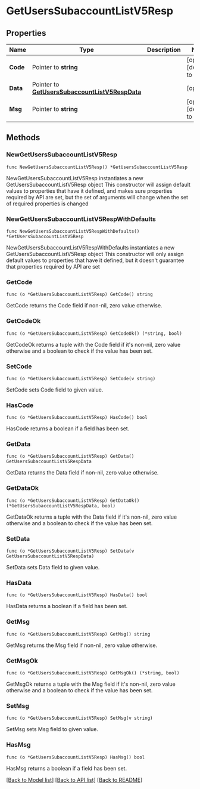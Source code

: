# GetUsersSubaccountListV5Resp

## Properties

Name | Type | Description | Notes
------------ | ------------- | ------------- | -------------
**Code** | Pointer to **string** |  | [optional] [default to ""]
**Data** | Pointer to [**GetUsersSubaccountListV5RespData**](GetUsersSubaccountListV5RespData.md) |  | [optional] 
**Msg** | Pointer to **string** |  | [optional] [default to ""]

## Methods

### NewGetUsersSubaccountListV5Resp

`func NewGetUsersSubaccountListV5Resp() *GetUsersSubaccountListV5Resp`

NewGetUsersSubaccountListV5Resp instantiates a new GetUsersSubaccountListV5Resp object
This constructor will assign default values to properties that have it defined,
and makes sure properties required by API are set, but the set of arguments
will change when the set of required properties is changed

### NewGetUsersSubaccountListV5RespWithDefaults

`func NewGetUsersSubaccountListV5RespWithDefaults() *GetUsersSubaccountListV5Resp`

NewGetUsersSubaccountListV5RespWithDefaults instantiates a new GetUsersSubaccountListV5Resp object
This constructor will only assign default values to properties that have it defined,
but it doesn't guarantee that properties required by API are set

### GetCode

`func (o *GetUsersSubaccountListV5Resp) GetCode() string`

GetCode returns the Code field if non-nil, zero value otherwise.

### GetCodeOk

`func (o *GetUsersSubaccountListV5Resp) GetCodeOk() (*string, bool)`

GetCodeOk returns a tuple with the Code field if it's non-nil, zero value otherwise
and a boolean to check if the value has been set.

### SetCode

`func (o *GetUsersSubaccountListV5Resp) SetCode(v string)`

SetCode sets Code field to given value.

### HasCode

`func (o *GetUsersSubaccountListV5Resp) HasCode() bool`

HasCode returns a boolean if a field has been set.

### GetData

`func (o *GetUsersSubaccountListV5Resp) GetData() GetUsersSubaccountListV5RespData`

GetData returns the Data field if non-nil, zero value otherwise.

### GetDataOk

`func (o *GetUsersSubaccountListV5Resp) GetDataOk() (*GetUsersSubaccountListV5RespData, bool)`

GetDataOk returns a tuple with the Data field if it's non-nil, zero value otherwise
and a boolean to check if the value has been set.

### SetData

`func (o *GetUsersSubaccountListV5Resp) SetData(v GetUsersSubaccountListV5RespData)`

SetData sets Data field to given value.

### HasData

`func (o *GetUsersSubaccountListV5Resp) HasData() bool`

HasData returns a boolean if a field has been set.

### GetMsg

`func (o *GetUsersSubaccountListV5Resp) GetMsg() string`

GetMsg returns the Msg field if non-nil, zero value otherwise.

### GetMsgOk

`func (o *GetUsersSubaccountListV5Resp) GetMsgOk() (*string, bool)`

GetMsgOk returns a tuple with the Msg field if it's non-nil, zero value otherwise
and a boolean to check if the value has been set.

### SetMsg

`func (o *GetUsersSubaccountListV5Resp) SetMsg(v string)`

SetMsg sets Msg field to given value.

### HasMsg

`func (o *GetUsersSubaccountListV5Resp) HasMsg() bool`

HasMsg returns a boolean if a field has been set.


[[Back to Model list]](../README.md#documentation-for-models) [[Back to API list]](../README.md#documentation-for-api-endpoints) [[Back to README]](../README.md)


